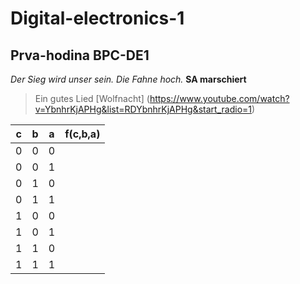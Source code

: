 # Digital-electronics-1

## Prva-hodina BPC-DE1

*Der Sieg wird unser sein.*
_Die Fahne hoch._ 
**SA marschiert**

>Ein gutes Lied [Wolfnacht] (https://www.youtube.com/watch?v=YbnhrKjAPHg&list=RDYbnhrKjAPHg&start_radio=1)

| **c** | **b** |**a** | **f(c,b,a)** |
| :-: | :-: | :-: | :-: |
| 0 | 0 | 0 |  |
| 0 | 0 | 1 |  |
| 0 | 1 | 0 |  |
| 0 | 1 | 1 |  |
| 1 | 0 | 0 |  |
| 1 | 0 | 1 |  |
| 1 | 1 | 0 |  |
| 1 | 1 | 1 |  |
